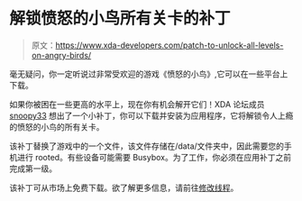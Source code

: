 # 解锁愤怒的小鸟所有关卡的补丁

> 原文：<https://www.xda-developers.com/patch-to-unlock-all-levels-on-angry-birds/>

毫无疑问，你一定听说过非常受欢迎的游戏《愤怒的小鸟》,它可以在一些平台上下载。

如果你被困在一些更高的水平上，现在你有机会解开它们！XDA 论坛成员 [snoopy33](http://forum.xda-developers.com/member.php?u=267078) 想出了一个小补丁，你可以下载并安装为应用程序，它将解锁令人上瘾的愤怒的小鸟的所有关卡。

该补丁替换了游戏中的一个文件，该文件存储在/data/文件夹中，因此需要您的手机进行 rooted。有些设备可能需要 Busybox。为了工作，你必须在应用补丁之前完成第一级。

该补丁可从市场上免费下载。欲了解更多信息，请前往[修改线程](http://forum.xda-developers.com/showthread.php?t=844912)。